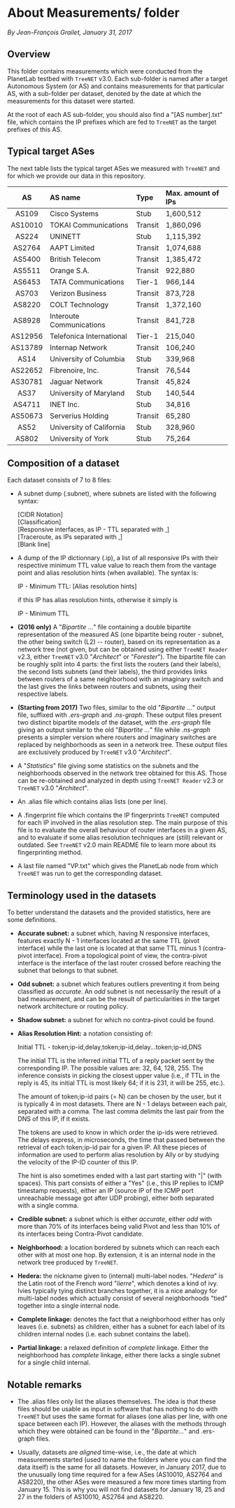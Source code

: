 # About Measurements/ folder

*By Jean-François Grailet, January 31, 2017*

## Overview

This folder contains measurements which were conducted from the PlanetLab testbed with `TreeNET` v3.0. Each sub-folder is named after a target Autonomous System (or AS) and contains measurements for that particular AS, with a sub-folder per dataset, denoted by the date at which the measurements for this dataset were  started.

At the root of each AS sub-folder, you should also find a "\[AS number\].txt" file, which contains the IP prefixes which are fed to `TreeNET` as the target prefixes of this AS.

## Typical target ASes

The next table lists the typical target ASes we measured with `TreeNET` and for which we provide our data in this repository.

|   AS    | AS name                  | Type    | Max. amount of IPs |
| :-----: | :----------------------- | :------ | :----------------- |
| AS109   | Cisco Systems            | Stub    | 1,600,512          |
| AS10010 | TOKAI Communications     | Transit | 1,860,096          |
| AS224   | UNINETT                  | Stub    | 1,115,392          |
| AS2764  | AAPT Limited             | Transit | 1,074,688          |
| AS5400  | British Telecom          | Transit | 1,385,472          |
| AS5511  | Orange S.A.              | Transit | 922,880            |
| AS6453  | TATA Communications      | Tier-1  | 966,144            |
| AS703   | Verizon Business         | Transit | 873,728            |
| AS8220  | COLT Technology          | Transit | 1,372,160          |
| AS8928  | Interoute Communications | Transit | 841,728            |
| AS12956 | Telefonica International | Tier-1  | 215,040            |
| AS13789 | Internap Network         | Transit | 106,240            |
| AS14    | University of Columbia   | Stub    | 339,968            |
| AS22652 | Fibrenoire, Inc.         | Transit | 76,544             |
| AS30781 | Jaguar Network           | Transit | 45,824             |
| AS37    | University of Maryland   | Stub    | 140,544            |
| AS4711  | INET Inc.                | Stub    | 34,816             |
| AS50673 | Serverius Holding        | Transit | 65,280             |
| AS52    | University of California | Stub    | 328,960            |
| AS802   | University of York       | Stub    | 75,264             |

## Composition of a dataset

Each dataset consists of 7 to 8 files:

* A subnet dump (.subnet), where subnets are listed with the following syntax:
 
  \[CIDR Notation\]\
  \[Classification\]\
  \[Responsive interfaces, as IP - TTL separated with ,\]\
  \[Traceroute, as IPs separated with ,\]\
  \[Blank line\]

* A dump of the IP dictionnary (.ip), a list of all responsive IPs with their respective minimum TTL value value to reach them from the vantage point and alias resolution hints (when available). The syntax is:
 
  IP - Minimum TTL: \[Alias resolution hints\]
 
  if this IP has alias resolution hints, otherwise it simply is
 
  IP - Minimum TTL

* **(2016 only)** A "*Bipartite ...*" file containing a double bipartite representation of the measured AS (one bipartite being router - subnet, the other being switch (L2) -- router), based on its representation as a network tree (not given, but can be obtained using either `TreeNET Reader` v2.3, either `TreeNET` v3.0 "*Architect*" or "*Forester*"). The bipartite file can be roughly split into 4 parts: the first lists the routers (and their labels), the second lists subnets (and their labels), the third provides links between routers of a same neighborhood with an imaginary switch and the last gives the links between routers and subnets, using their respective labels.

* **(Starting from 2017)** Two files, similar to the old "*Bipartite ...*" output file, suffixed with *.ers-graph* and *.ns-graph*. These output files present two distinct bipartite models of the dataset, with the *.ers-graph* file giving an output similar to the old "*Bipartite ...*" file while *.ns-graph* presents a simpler version where routers and imaginary switches are replaced by neighborhoods as seen in a network tree. These output files are exclusively produced by `TreeNET` v3.0 "*Architect*".

* A "*Statistics*" file giving some statistics on the subnets and the neighborhoods observed in the network tree obtained for this AS. Those can be re-obtained and analyzed in depth using `TreeNET Reader` v2.3 or `TreeNET` v3.0 "*Architect*".

* An .alias file which contains alias lists (one per line).

* A .fingerprint file which contains the IP fingerprints `TreeNET` computed for each IP involved in the alias resolution step. The main purpose of this file is to evaluate the overall behaviour of router interfaces in a given AS, and to evaluate if some alias resolution techniques are (still) relevant or outdated. See `TreeNET` v2.0 main README file to learn more about its fingerprinting method.

* A last file named "VP.txt" which gives the PlanetLab node from which `TreeNET` was run to get the corresponding dataset.

## Terminology used in the datasets

To better understand the datasets and the provided statistics, here are some definitions.

* **Accurate subnet:** a subnet which, having N responsive interfaces, features exactly N - 1 interfaces located at the same TTL (pivot interface) while the last one is located at that same TTL minus 1 (contra-pivot interface). From a topological point of view, the contra-pivot interface is the interface of the last router crossed before reaching the subnet that belongs to that subnet.

* **Odd subnet:** a subnet which features outliers preventing it from being classified as *accurate*. An *odd* subnet is not necessarily the result of a bad measurement, and can be the result of particularities in the target network architecture or routing policy.

* **Shadow subnet:** a subnet for which no contra-pivot could be found.

* **Alias Resolution Hint:** a notation consisting of:
  
  Initial TTL - token;ip-id,delay,token;ip-id,delay...token;ip-id,DNS
  
  The initial TTL is the inferred initial TTL of a reply packet sent by the corresponding IP. The possible values are: 32, 64, 128, 255. The inference consists in picking the closest upper value (i.e., if TTL in the reply is 45, its initial TTL is most likely 64; if it is 231, it will be 255, etc.).
  
  The amount of token;ip-id pairs (= N) can be chosen by the user, but it is typically 4 in most datasets. There are N - 1 delays between each pair, separated with a comma. The last comma delimits the last pair from the DNS of this IP, if it exists.
  
  The tokens are used to know in which order the ip-ids were retrieved. The delays express, in microseconds, the time that passed between the retrieval of each token;ip-id pair for a given IP. All these pieces of information are used to perform alias resolution by Ally or by studying the velocity of the IP-ID counter of this IP.
  
  The hint is also sometimes ended with a last part starting with "|" (with spaces). This part consists of either a "Yes" (i.e., this IP replies to ICMP timestamp requests), either an IP (source IP of the ICMP port unreachable message got after UDP probing), either both separated with a single comma.

* **Credible subnet:** a subnet which is either *accurate*, either *odd* with more than 70% of its interfaces being valid Pivot and less than 10% of its interfaces being Contra-Pivot candidate.

* **Neighborhood:** a location bordered by subnets which can reach each other with at most one hop. By extension, it is an internal node in the network tree produced by `TreeNET`.

* **Hedera:** the nickname given to (internal) multi-label nodes. "*Hedera*" is the Latin root of the French word "*lierre*", which denotes a kind of ivy. Ivies typically tying distinct branches together, it is a nice analogy for multi-label nodes which actually consist of several neighborhoods "tied" together into a single internal node.

* **Complete linkage:** denotes the fact that a neighborhood either has only leaves (i.e. subnets) as children, either has a subnet for each label of its children internal nodes (i.e. each subnet contains the label).
  
* **Partial linkage:** a relaxed definition of *complete* linkage. Either the neighborhood has *complete* linkage, either there lacks a single subnet for a single child internal.

## Notable remarks

* The .alias files only list the aliases themselves. The idea is that these files should be usable as input in software that has nothing to do with `TreeNET` but uses the same format for aliases (one alias per line, with one space between each IP). However, the aliases with the methods through which they were obtained can be found in the "*Bipartite...*" and .ers-graph files.

* Usually, datasets are *aligned* time-wise, i.e., the date at which measurements started (used to name the folders where you can find the data itself) is the same for all datasets. However, in January 2017, due to the unusually long time required for a few ASes (AS10010, AS2764 and AS8220), the other ASes were measured a few more times starting from January 15. This is why you will not find datasets for January 18, 25 and 27 in the folders of AS10010, AS2764 and AS8220.
